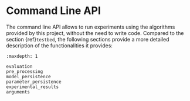 # Command Line API

The command line API allows to run experiments using the algorithms provided by this project, without the need to write code. Compared to the section {ref}`testbed`, the following sections provide a more detailed description of the functionalities it provides:

```{toctree}
:maxdepth: 1

evaluation
pre_processing
model_persistence
parameter_persistence
experimental_results
arguments
```

